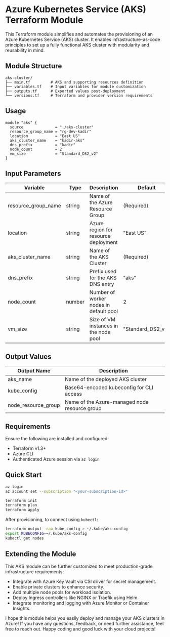 # Azure Kubernetes Service (AKS) Terraform Module

This Terraform module simplifies and automates the provisioning of an Azure Kubernetes Service (AKS) cluster. It enables infrastructure-as-code principles to set up a fully functional AKS cluster with modularity and reusability in mind. 

## Module Structure   

```   
aks-cluster/ 
├── main.tf         # AKS and supporting resources definition 
├── variables.tf    # Input variables for module customization
├── outputs.tf      # Exported values post-deployment
└── versions.tf     # Terraform and provider version requirements
``` 

## Usage

```hcl
module "aks" {
  source              = "./aks-cluster"
  resource_group_name = "rg-dev-kadir"
  location            = "East US"
  aks_cluster_name    = "kadir-aks"
  dns_prefix          = "kadir"
  node_count          = 2
  vm_size             = "Standard_DS2_v2"
}
```

## Input Parameters

| Variable              | Type   | Description                            | Default             |
| --------------------- | ------ | -------------------------------------- | ------------------- |
| resource\_group\_name | string | Name of the Azure Resource Group       | (Required)          |
| location              | string | Azure region for resource deployment   | "East US"           |
| aks\_cluster\_name    | string | Name of the AKS Cluster                | (Required)          |
| dns\_prefix           | string | Prefix used for the AKS DNS entry      | "aks"               |
| node\_count           | number | Number of worker nodes in default pool | 2                   |
| vm\_size              | string | Size of VM instances in the node pool  | "Standard\_DS2\_v2" |

## Output Values 

| Output Name           | Description                                   |
| --------------------- | --------------------------------------------- |
| aks\_name             | Name of the deployed AKS cluster              |
| kube\_config          | Base64-encoded kubeconfig for CLI access      |
| node\_resource\_group | Name of the Azure-managed node resource group |


## Requirements

Ensure the following are installed and configured:

* Terraform v1.3+
* Azure CLI
* Authenticated Azure session via `az login`

 
## Quick Start

```bash
az login 
az account set --subscription "<your-subscription-id>" 

terraform init 
terraform plan 
terraform apply 
```

After provisioning, to connect using `kubectl`: 

```bash 
terraform output -raw kube_config > ~/.kube/aks-config 
export KUBECONFIG=~/.kube/aks-config 
kubectl get nodes
```
## Extending the Module 
This AKS module can be further customized to meet production-grade infrastructure requirements: 
 
* Integrate with Azure Key Vault via CSI driver for secret management.  
* Enable private clusters to enhance security.  
* Add multiple node pools for workload isolation.  
* Deploy Ingress controllers like NGINX or Traefik using Helm.   
* Integrate monitoring and logging with Azure Monitor or Container Insights.  



I hope this module helps you easily deploy and manage your AKS clusters in Azure! If you have any questions, feedback, or need further assistance, feel free to reach out. Happy coding and good luck with your cloud projects! 
